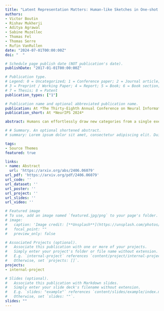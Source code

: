 ```yaml
---
title: "Latent Representation Matters: Human-like Sketches in One-shot Drawing Tasks"
authors:
- Victor Boutin
- Rishav Mukherji
- Aditya Agrawal
- Sabine Muzellec
- Thomas Fel
- Thomas Serre
- Rufin VanRullen
date: "2024-07-01T00:00:00Z"
doi: "	"

# Schedule page publish date (NOT publication's date).
publishDate: "2017-01-01T00:00:00Z"

# Publication type.
# Legend: 0 = Uncategorized; 1 = Conference paper; 2 = Journal article;
# 3 = Preprint / Working Paper; 4 = Report; 5 = Book; 6 = Book section;
# 7 = Thesis; 8 = Patent
publication_types: ["1"]

# Publication name and optional abbreviated publication name.
publication: At *The Thirty-Eighth Annual Conference on Neural Information Processing Systems*
publication_short: At *NeurIPS 2024*

abstract: Humans can effortlessly draw new categories from a single exemplar, a feat that has long posed a challenge for generative models. However, this gap has started to close with recent advances in diffusion models. This one-shot drawing task requires powerful inductive biases that have not been systematically investigated. Here, we study how different inductive biases shape the latent space of Latent Diffusion Models (LDMs). Along with standard LDM regularizers (KL and vector quantization), we explore supervised regularizations (including classification and prototype-based representation) and contrastive inductive biases (using SimCLR and redundancy reduction objectives). We demonstrate that LDMs with redundancy reduction and prototype-based regularizations produce near-human-like drawings (regarding both samples' recognizability and originality) -- better mimicking human perception (as evaluated psychophysically). Overall, our results suggest that the gap between humans and machines in one-shot drawings is almost closed.

# # Summary. An optional shortened abstract.
# summary: Lorem ipsum dolor sit amet, consectetur adipiscing elit. Duis posuere tellus ac convallis placerat. Proin tincidunt magna sed ex sollicitudin condimentum.

tags:
- Source Themes
featured: true

links:
- name: Abstract
  url: 'https://arxiv.org/abs/2406.06079'
url_pdf: 'https://arxiv.org/pdf/2406.06079'
url_code: ''
url_dataset: ''
url_poster: ''
url_project: ''
url_slides: ''
url_video: ''

# Featured image
# To use, add an image named `featured.jpg/png` to your page's folder. 
# image:
#   caption: 'Image credit: [**Unsplash**](https://unsplash.com/photos/pLCdAaMFLTE)'
#   focal_point: ""
#   preview_only: false

# Associated Projects (optional).
#   Associate this publication with one or more of your projects.
#   Simply enter your project's folder or file name without extension.
#   E.g. `internal-project` references `content/project/internal-project/index.md`.
#   Otherwise, set `projects: []`.
projects:
- internal-project

# Slides (optional).
#   Associate this publication with Markdown slides.
#   Simply enter your slide deck's filename without extension.
#   E.g. `slides: "example"` references `content/slides/example/index.md`.
#   Otherwise, set `slides: ""`.
slides: ""
---
```


<!-- {{% callout note %}}
Click the *Cite* button above to demo the feature to enable visitors to import publication metadata into their reference management software.
{{% /callout %}}

{{% callout note %}}
Create your slides in Markdown - click the *Slides* button to check out the example.
{{% /callout %}}

Supplementary notes can be added here, including [code, math, and images](https://wowchemy.com/docs/writing-markdown-latex/). -->
